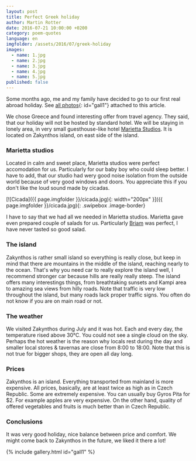 ```yaml
---
layout: post
title: Perfect Greek holiday
author: Martin Rotter
date: 2016-07-21 10:00:00 +0200
category: poem-quotes
language: en
imgfolder: /assets/2016/07/greek-holiday
images:
  - name: 1.jpg
  - name: 2.jpg
  - name: 3.jpg
  - name: 4.jpg
  - name: 5.jpg
published: false
---
```


Some months ago, me and my family have decided to go to our first real abroad holiday. See [all photos](#){: id="gall1"} attached to this article.
<!--more-->

We chose Greece and found interesting offer from travel agency. They said, that our holiday will not be hosted by standard hotel. We will be staying in lonely area, in very small guesthouse-like hotel [Marietta Studios](https://www.google.cz/maps/place/Marietta+Studios+Zante+Zakynthos/@37.8321726,20.8306346,15.5z/data=!4m5!3m4!1s0x0:0xb0df501e35d557f5!8m2!3d37.834462!4d20.828275). It is located on Zakynthos island, on east side of the island.

### Marietta studios

Located in calm and sweet place, Marietta studios were perfect accomodation for us. Particularly for our baby boy who could sleep better. I have to add, that our studio had wery good noise isolation from the outside world because of very good windows and doors. You appreciate this if you don't like the loud sound made by cicadas.

[![Cicada]({{ page.imgfolder }}/cicada.jpg){: width="200px" }]({{ page.imgfolder }}/cicada.jpg){: .swipebox .image-border}

I have to say that we had all we needed in Marietta studios. Marietta gave even prepared couple of salads for us. Particularly [Briam](http://allrecipes.com/recipe/144406/briam-greek-mixed-vegetables-in-tomato-sauce/) was perfect, I have never tasted so good salad.

### The island

Zakynthos is rather small island so everything is really close, but keep in mind that there are mountains in the middle of the island, reaching nearly to the ocean. That's why you need car to really explore the island well, I recommend stronger car because hills are really really steep. The island offers many interestings things, from breathtaking sunsets and Kampi area to amazing sea views from hilly roads. Note that traffic is very low throughout the island, but many roads lack proper traffic signs. You often do not know if you are on main road or not.

### The weather

We visited Zakynthos during July and it was hot. Each and every day, the temperature rised above 30°C. You could not see a single cloud on the sky. Perhaps the hot weather is the reason why locals rest during the day and smaller local stores & tavernas are close from 8:00 to 18:00. Note that this is not true for bigger shops, they are open all day long.

### Prices

Zakynthos is an island. Everything transported from mainland is more expensive. All prices, basically, are at least twice as high as in Czech Republic. Some are extremely expensive. You can usually buy Gyros Pita for $2. For example apples are very expensive. On the other hand, quality of offered vegetables and fruits is much better than in Czech Republic.

### Conclusions

It was very good holiday, nice balance between price and comfort. We might come back to Zakynthos in the future, we liked it there a lot!

{% include gallery.html id="gall1" %}